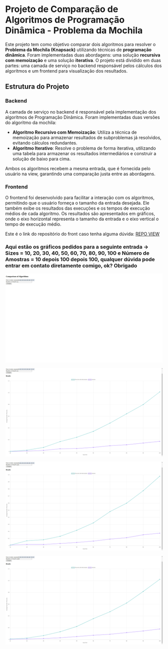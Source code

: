 # Projeto de Comparação de Algoritmos de Programação Dinâmica - Problema da Mochila

Este projeto tem como objetivo comparar dois algoritmos para resolver o **Problema da Mochila (Knapsack)** utilizando técnicas de **programação dinâmica**. Foram implementadas duas abordagens: uma solução **recursiva com memoização** e uma solução **iterativa**. O projeto está dividido em duas partes: uma camada de serviço no backend responsável pelos cálculos dos algoritmos e um frontend para visualização dos resultados.

## Estrutura do Projeto

### Backend
A camada de serviço no backend é responsável pela implementação dos algoritmos de Programação Dinâmica. Foram implementadas duas versões do algoritmo da mochila:
- **Algoritmo Recursivo com Memoização**: Utiliza a técnica de memoização para armazenar resultados de subproblemas já resolvidos, evitando cálculos redundantes.
- **Algoritmo Iterativo**: Resolve o problema de forma iterativa, utilizando uma tabela para armazenar os resultados intermediários e construir a solução de baixo para cima.

Ambos os algoritmos recebem a mesma entrada, que é fornecida pelo usuário na view, garantindo uma comparação justa entre as abordagens.

### Frontend
O frontend foi desenvolvido para facilitar a interação com os algoritmos, permitindo que o usuário forneça o tamanho da entrada desejada. Ele também exibe os resultados das execuções e os tempos de execução médios de cada algoritmo. Os resultados são apresentados em gráficos, onde o eixo horizontal representa o tamanho da entrada e o eixo vertical o tempo de execução médio.

Este é o link do repositório do front caso tenha alguma dúvida: [REPO VIEW](https://github.com/devruchoa/dynamic-programming-view)

### Aqui estão os gráficos pedidos para a seguinte entrada -> Sizes = 10, 20, 30, 40, 50, 60, 70, 80, 90, 100 e Número de Amostras = 10 depois 100 depois 100, qualquer dúvida pode entrar em contato diretamente comigo, ok? Obrigado

![Antes de executar o request](https://github.com/devruchoa/dynamic-programming-api/blob/master/images/view-inicial.png)

![Antes de executar o request](https://github.com/devruchoa/dynamic-programming-api/blob/master/images/simulation3.png)

![Antes de executar o request](https://github.com/devruchoa/dynamic-programming-api/blob/master/images/simulation2.png)

![Antes de executar o request](https://github.com/devruchoa/dynamic-programming-api/blob/master/images/simulation1.png)

